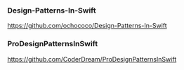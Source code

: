 ### Design-Patterns-In-Swift
https://github.com/ochococo/Design-Patterns-In-Swift

### ProDesignPatternsInSwift
https://github.com/CoderDream/ProDesignPatternsInSwift

